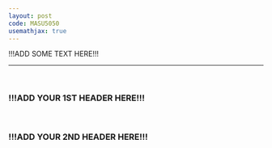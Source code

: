 ```yaml
---
layout: post
code: MASU5050
usemathjax: true
---
```



!!!ADD SOME TEXT HERE!!!

***
<br>

### !!!ADD YOUR 1ST HEADER HERE!!!


<br>

### !!!ADD YOUR 2ND HEADER HERE!!!


<br>
